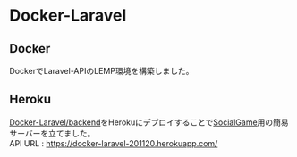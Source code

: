 # Docker-Laravel
## Docker
DockerでLaravel-APIのLEMP環境を構築しました。
## Heroku
[Docker-Laravel/backend](https://github.com/syu-hei/Docker-Laravel/tree/main/backend)をHerokuにデプロイすることで[SocialGame](https://github.com/syu-hei/SocialGame)用の簡易サーバーを立てました。  
API URL : https://docker-laravel-201120.herokuapp.com/
